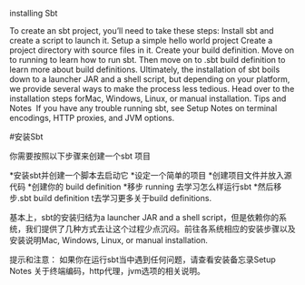 installing Sbt

To create an sbt project, you’ll need to take these steps:
Install sbt and create a script to launch it.
Setup a simple hello world project
Create a project directory with source files in it.
Create your build definition.
Move on to running to learn how to run sbt.
Then move on to .sbt build definition to learn more about build definitions.
Ultimately, the installation of sbt boils down to a launcher JAR and a shell script, but depending on your platform, we provide several ways to make the process less tedious. Head over to the installation steps forMac, Windows, Linux, or manual installation.
Tips and Notes 
If you have any trouble running sbt, see Setup Notes on terminal encodings, HTTP proxies, and JVM options.


#安装Sbt

你需要按照以下步骤来创建一个sbt 项目

*安装sbt并创建一个脚本去启动它
*设定一个简单的项目
*创建项目文件并放入源代码
*创建你的 build definition
*移步 running 去学习怎么样运行sbt
*然后移步.sbt build definition t去学习更多关于build definitions.

基本上，sbt的安装归结为a launcher JAR and a shell script，但是依赖你的系统，我们提供了几种方式去让这个过程少点沉闷。前往各系统相应的安装步骤以及安装说明Mac, Windows, Linux, or manual installation.

提示和注意：
如果你在运行sbt当中遇到任何问题，请查看安装备忘录Setup Notes 关于终端编码，http代理，jvm选项的相关说明。


